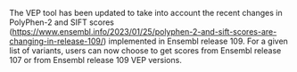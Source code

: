 The VEP tool has been updated to take into account the recent changes in PolyPhen-2 and SIFT scores (https://www.ensembl.info/2023/01/25/polyphen-2-and-sift-scores-are-changing-in-release-109/) implemented in Ensembl release 109. 
For a given list of variants, users can now choose to get scores from Ensembl release 107 or from Ensembl release 109 VEP versions.
